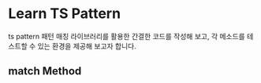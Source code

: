 # Learn TS Pattern

ts pattern 패턴 매칭 라이브러리를 활용한 간결한 코드를 작성해 보고, 각 메소드를 테스트할 수 있는 환경을 제공해 보고자 합니다.

## match Method
